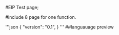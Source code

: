 #EIP Test page;

#include 8 page for one function.

'''json
{
	"version":  "0.1",
}
'''
##languauage preview


